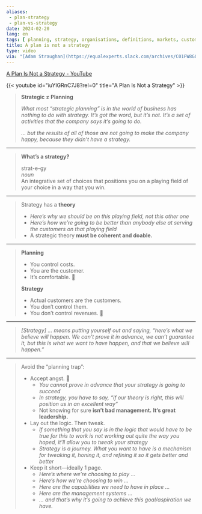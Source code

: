 ```yaml
---
aliases:
 - plan-strategy
 - plan-vs-strategy
date: 2024-02-20
lang: en
tags: [ planning, strategy, organisations, definitions, markets, customers, business ]
title: A plan is not a strategy
type: video
via: "[Adam Straughan](https://equalexperts.slack.com/archives/C01FW8G0N0H/p1703238745944669)"
---
```


[A Plan Is Not a Strategy - YouTube](https://www.youtube.com/watch?v=iuYlGRnC7J8)

{{< youtube id="iuYlGRnC7J8?rel=0" title="A Plan Is Not a Strategy" >}}

> **Strategic ≠ Planning**
>
> *What most “strategic planning” is in the world of business has nothing to do with strategy. It’s got the word, but it’s not. It’s a set of activities that the company says it‘s going to do.*
>
> *… but the results of all of those are not going to make the company happy, because they didn't have a strategy.*

---

> **What’s a strategy?**
>
> strat-e-gy  
> *noun*  
> An integrative set of choices that positions you on a playing field of your choice in a way that you win.

---

> Strategy has a **theory**
>
> * *Here’s why we should be on this playing field, not this other one*
> * *Here’s how we’re going to be better than anybody else at serving the customers on that playing field*
> * A strategic theory **must be coherent and doable.**

---

> **Planning**
>
> * You control costs.
> * You are the customer.
> * It’s comfortable. 🙂
>
> **Strategy**
>
> * Actual customers are the customers.
> * You don‘t control them.
> * You don’t control revenues. 😬

---

> *[Strategy] … means putting yourself out and saying, “here’s what we believe will happen. We can’t prove it in advance, we can’t guarantee it, but this is what we want to have happen, and that we believe will happen.”*

---

>  Avoid the “planning trap”:
>
>  * Accept angst. 😬
>     * *You cannot prove in advance that your strategy is going to succeed*
>     * *In strategy, you have to say, “if our theory is right, this will position us in an excellent way”*
>     * Not knowing for sure **isn’t bad management.** **It‘s great leadership.**
>  * Lay out the logic. Then tweak.
>     * *If something that you say is in the logic that would have to be true for this to work is not working out quite the way you hoped, it’ll allow you to tweak your strategy*
>     * *Strategy is a journey. What you want to have is a mechanism for tweaking it, honing it, and refining it so it gets better and better*
>  * Keep it short—ideally 1 page.
>     * *Here’s where we’re choosing to play …*
>     * *Here’s how we’re choosing to win …*
>     * *Here are the capabilities we need to have in place …*
>     * *Here are the management systems …*
>     * *… and that’s why it‘s going to achieve this goal/aspiration we have.*
